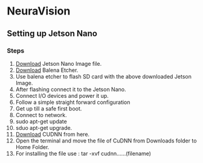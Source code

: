 # NeuraVision

## Setting up Jetson Nano

### Steps
1. [Download](https://developer.nvidia.com/embedded/l4t/r32_release_v7.1/jp_4.6.1_b110_sd_card/jeston_nano/jetson-nano-jp461-sd-card-image.zip) Jetson Nano Image file.
2. [Download](https://www.balena.io/etcher/) Balena Etcher.
3. Use balena etcher to flash SD card with the above downloaded Jetson Image.
4. After flashing connect it to the Jetson Nano.
5. Connect I/O devices and power it up.
6. Follow a simple straight forward configuration
7. Get up till a safe first boot.
8. Connect to network.
9. sudo apt-get update
10. sduo apt-get upgrade.
11. [Download](https://developer.nvidia.com/cudnn-download-survey) CUDNN from here.
12. Open the terminal and move the file of CuDNN from Downloads folder to Home Folder.
13. For installing the file use : tar -xvf cudnn......(filename)

